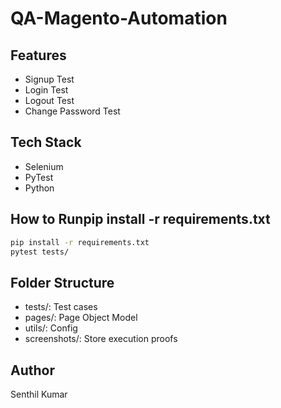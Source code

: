# QA-Magento-Automation

## Features
- Signup Test
- Login Test
- Logout Test
- Change Password Test

## Tech Stack
- Selenium
- PyTest
- Python

## How to Runpip install -r requirements.txt
```bash
pip install -r requirements.txt
pytest tests/
```

## Folder Structure
- tests/: Test cases
- pages/: Page Object Model
- utils/: Config
- screenshots/: Store execution proofs

## Author
Senthil Kumar
